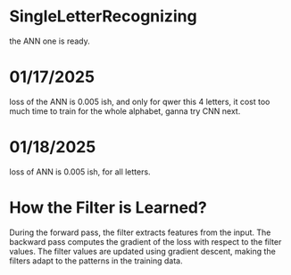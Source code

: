 # SingleLetterRecognizing
the ANN one is ready.

# 01/17/2025 
loss of the ANN is 0.005 ish, and only for qwer this 4 letters, it cost too much time to train for the whole alphabet, ganna try CNN next.

# 01/18/2025
loss of ANN is 0.005 ish, for all letters. 

# How the Filter is Learned?
During the forward pass, the filter extracts features from the input.
The backward pass computes the gradient of the loss with respect to the filter values.
The filter values are updated using gradient descent, making the filters adapt to the patterns in the training data.
